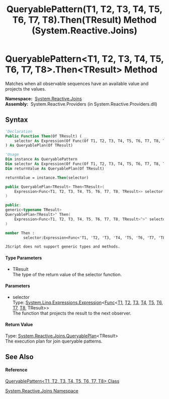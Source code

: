 ﻿---
title: QueryablePattern(T1, T2, T3, T4, T5, T6, T7, T8).Then(TResult) Method  (System.Reactive.Joins)
TOCTitle: Then(TResult) Method
ms:assetid: M:System.Reactive.Joins.QueryablePattern`8.Then``1(System.Linq.Expressions.Expression{System.Func{`0,`1,`2,`3,`4,`5,`6,`7,``0}})
ms:mtpsurl: https://msdn.microsoft.com/en-us/library/Hh229296(v=VS.103)
ms:contentKeyID: 36068711
ms.date: 06/28/2011
mtps_version: v=VS.103
f1_keywords:
- System.Reactive.Joins.QueryablePattern`8.Then``1
dev_langs:
- CSharp
- JScript
- VB
- FSharp
- c++
---

# QueryablePattern\<T1, T2, T3, T4, T5, T6, T7, T8\>.Then\<TResult\> Method

Matches when all observable sequences have an available value and projects the values.

**Namespace:**  [System.Reactive.Joins](hh211841\(v=vs.103\).md)  
**Assembly:**  System.Reactive.Providers (in System.Reactive.Providers.dll)

## Syntax

``` vb
'Declaration
Public Function Then(Of TResult) ( _
    selector As Expression(Of Func(Of T1, T2, T3, T4, T5, T6, T7, T8, TResult)) _
) As QueryablePlan(Of TResult)
```

``` vb
'Usage
Dim instance As QueryablePattern
Dim selector As Expression(Of Func(Of T1, T2, T3, T4, T5, T6, T7, T8, TResult))
Dim returnValue As QueryablePlan(Of TResult)

returnValue = instance.Then(selector)
```

``` csharp
public QueryablePlan<TResult> Then<TResult>(
    Expression<Func<T1, T2, T3, T4, T5, T6, T7, T8, TResult>> selector
)
```

``` c++
public:
generic<typename TResult>
QueryablePlan<TResult>^ Then(
    Expression<Func<T1, T2, T3, T4, T5, T6, T7, T8, TResult>^>^ selector
)
```

``` fsharp
member Then : 
        selector:Expression<Func<'T1, 'T2, 'T3, 'T4, 'T5, 'T6, 'T7, 'T8, 'TResult>> -> QueryablePlan<'TResult> 
```

``` jscript
JScript does not support generic types and methods.
```

#### Type Parameters

  - TResult  
    The type of the return value of the selector function.

#### Parameters

  - selector  
    Type: [System.Linq.Expressions.Expression](https://msdn.microsoft.com/en-us/library/Bb335710)\<[Func](https://msdn.microsoft.com/en-us/library/Dd267613)\<[T1](hh229689\(v=vs.103\).md), [T2](hh229689\(v=vs.103\).md), [T3](hh229689\(v=vs.103\).md), [T4](hh229689\(v=vs.103\).md), [T5](hh229689\(v=vs.103\).md), [T6](hh229689\(v=vs.103\).md), [T7](hh229689\(v=vs.103\).md), [T8](hh229689\(v=vs.103\).md), TResult\>\>  
    The function that projects the result to the next observer.  

#### Return Value

Type: [System.Reactive.Joins.QueryablePlan](hh211937\(v=vs.103\).md)\<TResult\>  
The execution plan for join queryable patterns.  

## See Also

#### Reference

[QueryablePattern\<T1, T2, T3, T4, T5, T6, T7, T8\> Class](hh229689\(v=vs.103\).md)

[System.Reactive.Joins Namespace](hh211841\(v=vs.103\).md)

